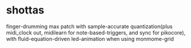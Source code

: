 # shottas
finger-drumming max patch with sample-accurate quantization(plus midi_clock out, midilearn for note-based-triggers, and sync for pikocore), with fluid-equation-driven led-animation when using monmome-grid
